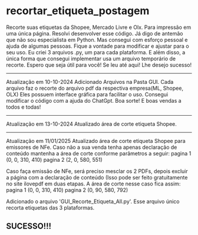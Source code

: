 # recortar_etiqueta_postagem
Recorte suas etiquetas da Shopee, Mercado Livre e Olx. Para impressão em uma única página.
Resolvi desenvolver esse código. Já digo de antemão que não sou especialista em Python.
Mas consegui com esforço pessoal e ajuda de algumas pessoas.
Fique a vontade para modificar e ajustar para o seu uso.
Eu criei 3 arquivos .py, um para cada plataforma. 
E além disso, a única forma que consegui implementar usa um arquivo temporário de recorte.
Espero que seja útil para você!
Se leu até aqui! Lhe desejo sucesso!

-----------------------------------
Atualização em 10-10-2024
Adicionado Arquivos na Pasta GUI.
Cada arquivo faz o recorte do arquivo pdf da respectiva empresa(ML, Shopee, OLX)
Eles possuem interface gráfica para facilitar o uso.
Consegui modificar o código com a ajuda do ChatGpt.
Boa sorte! E boas vendas a todos e todas!

--------------------------------------------------------------
Atualização em 13-10-2024
Atualizado área de corte etiqueta Shopee. 


--------------------------------------------------------------
Atualização em 11/01/2025
Atualizado área de corte etiqueta Shopee para emissores de NFe.
Caso não a sua venda tenha apenas declaração de conteúdo mantenha a área de corte conforme parâmetros a seguir:
pagina 1 (0, 0, 310, 410)
pagina 2 (2, 0, 580, 551)

Caso faça emissão de NFe, será preciso mesclar os 2 PDFs, depois excluir a página com a declaração de conteúdo (Isso pode ser feito gratuitamente no site ilovepdf em duas etapas.
A área de corte nesse caso fica assim:
pagina 1 (0, 0, 310, 410)
pagina 2 (0, 90, 580, 792)

Adicionado o arquivo 'GUI_Recorte_Etiqueta_All.py'. Esse arquivo único recorta etiquetas das 3 plataformas. 

SUCESSO!!!
----------------------------------------------------------------------------------------------------------------




